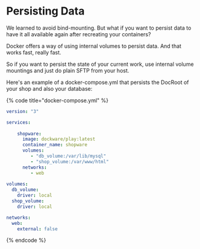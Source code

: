 # Persisting Data

We learned to avoid bind-mounting. But what if you want to persist data to have it all available again after recreating your containers?

Docker offers a way of using internal volumes to persist data. And that works fast, really fast.

So if you want to persist the state of your current work, use internal volume mountings and just do plain SFTP from your host.

Here's an example of a docker-compose.yml that persists the DocRoot of your shop and also your database:

{% code title="docker-compose.yml" %}
```yaml
version: "3"

services:
        
    shopware:
      image: dockware/play:latest
      container_name: shopware
      volumes:
         - "db_volume:/var/lib/mysql"
         - "shop_volume:/var/www/html"
      networks:
         - web
        
volumes:
  db_volume:
    driver: local
  shop_volume:
    driver: local

networks:
  web:
    external: false
```
{% endcode %}
